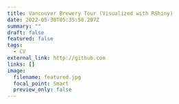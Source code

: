 ```yaml
---
title: Vancouver Brewery Tour (Visualized with RShiny)
date: 2022-05-30T05:35:58.297Z
summary: ""
draft: false
featured: false
tags:
  - CV
external_link: http://github.com
links: []
image:
  filename: featured.jpg
  focal_point: Smart
  preview_only: false
---
```

